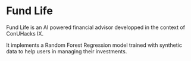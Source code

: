 # Fund Life
Fund Life is an AI powered financial advisor developped in the context of ConUHacks IX.

It implements a Random Forest Regression model trained with synthetic data to help users in managing their investments.
